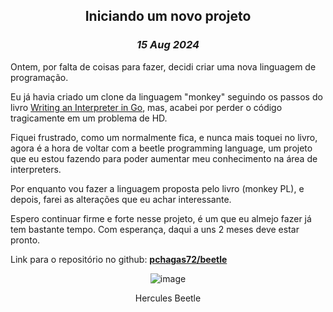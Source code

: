 <center>

## Iniciando um novo projeto
### _15 Aug 2024_

</center>

Ontem, por falta de coisas para fazer, decidi criar uma nova linguagem de programação.

Eu já havia criado um clone da linguagem "monkey" seguindo os passos do livro [Writing an Interpreter in Go](https://interpreterbook.com/), mas, acabei por perder o código tragicamente em um problema de HD.

Fiquei frustrado, como um normalmente fica, e nunca mais toquei no livro, agora é a hora de voltar com a beetle programming language, um projeto que eu estou fazendo para poder aumentar meu conhecimento na área de interpreters.

Por enquanto vou fazer a linguagem proposta pelo livro (monkey PL), e depois, farei as alterações que eu achar interessante.

Espero continuar firme e forte nesse projeto, é um que eu almejo fazer já tem bastante tempo. Com esperança, daqui a uns 2 meses deve estar pronto.

Link para o repositório no github: **[pchagas72/beetle](https://github.com/pchagas72/beetle-programming-language)**

<center>

![image](https://bernheim.org/wp-content/uploads/2021/09/Hercules-Beetle-300x225.png)

Hercules Beetle

</center>

